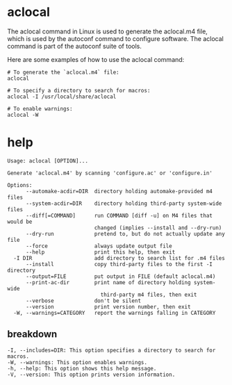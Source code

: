 # aclocal

The aclocal command in Linux is used to generate the aclocal.m4 file, which is used by the autoconf command to configure software. The aclocal command is part of the autoconf suite of tools.

Here are some examples of how to use the aclocal command:

```
# To generate the `aclocal.m4` file:
aclocal

# To specify a directory to search for macros:
aclocal -I /usr/local/share/aclocal

# To enable warnings:
aclocal -W
```

# help
```
Usage: aclocal [OPTION]...

Generate 'aclocal.m4' by scanning 'configure.ac' or 'configure.in'

Options:
      --automake-acdir=DIR  directory holding automake-provided m4 files
      --system-acdir=DIR    directory holding third-party system-wide files
      --diff[=COMMAND]      run COMMAND [diff -u] on M4 files that would be
                            changed (implies --install and --dry-run)
      --dry-run             pretend to, but do not actually update any file
      --force               always update output file
      --help                print this help, then exit
  -I DIR                    add directory to search list for .m4 files
      --install             copy third-party files to the first -I directory
      --output=FILE         put output in FILE (default aclocal.m4)
      --print-ac-dir        print name of directory holding system-wide
                              third-party m4 files, then exit
      --verbose             don't be silent
      --version             print version number, then exit
  -W, --warnings=CATEGORY   report the warnings falling in CATEGORY

```
## breakdown

```
-I, --includes=DIR: This option specifies a directory to search for macros.
-W, --warnings: This option enables warnings.
-h, --help: This option shows this help message.
-V, --version: This option prints version information.
```

